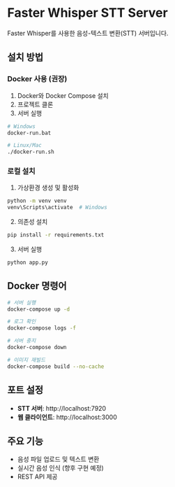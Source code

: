 # Faster Whisper STT Server

Faster Whisper를 사용한 음성-텍스트 변환(STT) 서버입니다.

## 설치 방법

### Docker 사용 (권장)

1. Docker와 Docker Compose 설치
2. 프로젝트 클론
3. 서버 실행
```bash
# Windows
docker-run.bat

# Linux/Mac
./docker-run.sh
```

### 로컬 설치

1. 가상환경 생성 및 활성화
```bash
python -m venv venv
venv\Scripts\activate  # Windows
```

2. 의존성 설치
```bash
pip install -r requirements.txt
```

3. 서버 실행
```bash
python app.py
```

## Docker 명령어

```bash
# 서버 실행
docker-compose up -d

# 로그 확인
docker-compose logs -f

# 서버 중지
docker-compose down

# 이미지 재빌드
docker-compose build --no-cache
```

## 포트 설정

- **STT 서버**: http://localhost:7920
- **웹 클라이언트**: http://localhost:3000

## 주요 기능

- 음성 파일 업로드 및 텍스트 변환
- 실시간 음성 인식 (향후 구현 예정)
- REST API 제공 